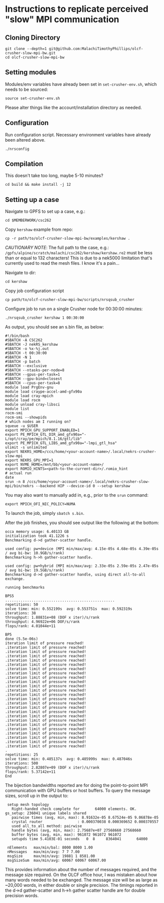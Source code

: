 # Instructions to replicate perceived "slow" MPI communication

## Cloning Directory
```
git clone --depth=1 git@github.com:MalachiTimothyPhillips/olcf-crusher-slow-mpi-bw.git
cd olcf-crusher-slow-mpi-bw
```

## Setting modules

Modules/env variables have already been set in `set-crusher-env.sh`, which needs to be sourced:
```
source set-crusher-env.sh
```

Please alter things like the account/installation directory as needed.

## Configuration
Run configuration script. Necessary environment variables have already been altered above.
```
./nrsconfig
```

## Compilation

This doesn't take too long, maybe 5-10 minutes?
```
cd build && make install -j 12
```

## Setting up a case

Navigate to GPFS to set up a case, e.g.:
```
cd $MEMBERWORK/csc262
```

Copy `kershaw` example from repo:
```
cp -r path/to/olcf-crusher-slow-mpi-bw/examples/kershaw .
```

*CAUTIONARY NOTE*: The full path to the case, e.g.:
`/gpfs/alpine/scratch/malachi/csc262/kershaw/kershaw.re2`
must be less than or equal to 132 characters!
This is due to a nek5000 limitation that's currently used to read the mesh files.
I know it's a pain...

Navigate to dir:
```
cd kershaw
```

Copy job configuration script
```
cp path/to/olcf-crusher-slow-mpi-bw/scripts/nrsqsub_crusher
```

Configure job to run on a single Crusher node for 00:30:00 minutes:
```
./nrsqsub_crusher kershaw 1 00:30:00
```

As output, you should see an s.bin file, as below:
```
#!/bin/bash
#SBATCH -A CSC262
#SBATCH -J nekRS_kershaw
#SBATCH -o %x-%j.out
#SBATCH -t 00:30:00
#SBATCH -N 1
#SBATCH -p batch
#SBATCH --exclusive
#SBATCH --ntasks-per-node=8
#SBATCH --gpus-per-task=1
#SBATCH --gpu-bind=closest
#SBATCH --cpus-per-task=8
module load PrgEnv-gnu
module load craype-accel-amd-gfx90a
module load cray-mpich
module load rocm
module unload cray-libsci
module list
rocm-smi
rocm-smi --showpids
# which nodes am I running on?
squeue -u $USER
export MPICH_GPU_SUPPORT_ENABLED=1
export PE_MPICH_GTL_DIR_amd_gfx90a="-L/opt/cray/pe/mpich/8.1.16/gtl/lib"
export PE_MPICH_GTL_LIBS_amd_gfx90a="-lmpi_gtl_hsa"
ulimit -s unlimited
export NEKRS_HOME=/ccs/home/<your-account-name>/.local/nekrs-crusher-slow-mpi
export NEKRS_GPU_MPI=1
export NVME_HOME=/mnt/bb/<your-account-name>/
export ROMIO_HINTS=<path-to-the-current-dir>/.romio_hint
# actual run
date
srun -n 8 /ccs/home/<your-account-name>/.local/nekrs-crusher-slow-mpi/bin/nekrs --backend HIP --device-id 0 --setup kershaw
```

You may also want to manually add in, e.g., prior to the `srun` command:
```
export MPICH_OFI_NIC_POLICY=NUMA
```

To launch the job, simply `sbatch s.bin`.

After the job finishes, you should see output like the following at the bottom:

```
occa memory usage: 6.40133 GB
initialization took 41.1226 s
Benchmarking d->d gather-scatter handle.

used config: pw+device (MPI min/max/avg: 4.15e-05s 4.68e-05s 4.39e-05s / avg bi-bw: 10.9GB/s/rank)
Benchmarking h->h gather-scatter handle.

used config: pw+hybrid (MPI min/max/avg: 2.33e-05s 2.59e-05s 2.47e-05s / avg bi-bw: 19.5GB/s/rank)
Benchmarking d->d gather-scatter handle, using direct all-to-all exchange.

running benchmarks

BPS5
..................................................
repetitions: 50
solve time: min: 0.552199s  avg: 0.553751s  max: 0.592319s
iterations: 38
throughput: 1.88831e+08 (DOF x iter)/s/rank
throughput: 4.96922e+06 DOF/s/rank
flops/rank: 4.01044e+11

BP5
done (5.5e-06s)
iteration limit of pressure reached!
.iteration limit of pressure reached!
.iteration limit of pressure reached!
.iteration limit of pressure reached!
.iteration limit of pressure reached!
.iteration limit of pressure reached!
.iteration limit of pressure reached!
.iteration limit of pressure reached!
.iteration limit of pressure reached!
.iteration limit of pressure reached!
.iteration limit of pressure reached!
.iteration limit of pressure reached!
.iteration limit of pressure reached!
.iteration limit of pressure reached!
.iteration limit of pressure reached!
.iteration limit of pressure reached!
.iteration limit of pressure reached!
.iteration limit of pressure reached!
.iteration limit of pressure reached!
.iteration limit of pressure reached!
.iteration limit of pressure reached!
.iteration limit of pressure reached!
.iteration limit of pressure reached!
.iteration limit of pressure reached!
.iteration limit of pressure reached!
.
repetitions: 25
solve time: min: 0.485137s  avg: 0.485999s  max: 0.487046s
iterations: 500
throughput: 2.82807e+09 (DOF x iter)/s/rank
flops/rank: 5.37142e+11
End
```

The bijection bandwidths reported are for doing the point-to-point MPI communication with GPU buffers or host buffers.
To query the message sizes, scroll up in the output to:

```
 setup mesh topology
   Right-handed check complete for       64000 elements. OK.
gs_setup: 236041 unique labels shared
   pairwise times (avg, min, max): 8.91632e-05 8.67524e-05 9.06878e-05
   crystal router                : 0.000370038 0.000369652 0.000370557
   used all_to_all method: pairwise
   handle bytes (avg, min, max): 2.75687e+07 27568660 27568660
   buffer bytes (avg, min, max): 961072 961072 961072
   setupds time 5.4103E-01 seconds   0  8     8364041       64000

 nElements   max/min/bal: 8000 8000 1.00
 nMessages   max/min/avg: 7 7 7.00
 msgSize     max/min/avg: 19881 1 8581.00
 msgSizeSum  max/min/avg: 60067 60067 60067.00
```

This provides information about the number of messages required, and the message size required. On the OLCF office hour, I was mistaken about how many words needed to be exchanged.
The message size will be as large as ~20,000 words, in either double or single precision. The timings reported in the d->d gather-scatter and h->h gather scatter handle are for double precision words.
